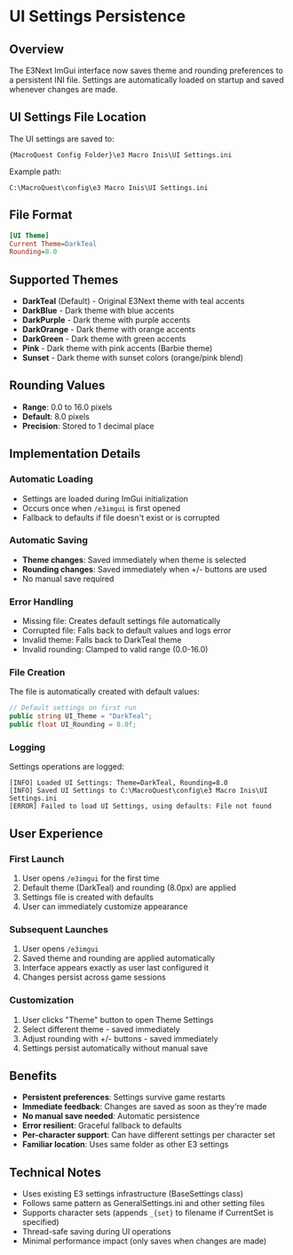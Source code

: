 # UI Settings Persistence

## Overview
The E3Next ImGui interface now saves theme and rounding preferences to a persistent INI file. Settings are automatically loaded on startup and saved whenever changes are made.

## UI Settings File Location
The UI settings are saved to:
```
{MacroQuest Config Folder}\e3 Macro Inis\UI Settings.ini
```

Example path:
```
C:\MacroQuest\config\e3 Macro Inis\UI Settings.ini
```

## File Format
```ini
[UI Theme]
Current Theme=DarkTeal
Rounding=8.0
```

## Supported Themes
- **DarkTeal** (Default) - Original E3Next theme with teal accents
- **DarkBlue** - Dark theme with blue accents
- **DarkPurple** - Dark theme with purple accents  
- **DarkOrange** - Dark theme with orange accents
- **DarkGreen** - Dark theme with green accents
- **Pink** - Dark theme with pink accents (Barbie theme)
- **Sunset** - Dark theme with sunset colors (orange/pink blend)

## Rounding Values
- **Range**: 0.0 to 16.0 pixels
- **Default**: 8.0 pixels
- **Precision**: Stored to 1 decimal place

## Implementation Details

### Automatic Loading
- Settings are loaded during ImGui initialization
- Occurs once when `/e3imgui` is first opened
- Fallback to defaults if file doesn't exist or is corrupted

### Automatic Saving
- **Theme changes**: Saved immediately when theme is selected
- **Rounding changes**: Saved immediately when +/- buttons are used
- No manual save required

### Error Handling
- Missing file: Creates default settings file automatically
- Corrupted file: Falls back to default values and logs error
- Invalid theme: Falls back to DarkTeal theme
- Invalid rounding: Clamped to valid range (0.0-16.0)

### File Creation
The file is automatically created with default values:
```csharp
// Default settings on first run
public string UI_Theme = "DarkTeal";
public float UI_Rounding = 8.0f;
```

### Logging
Settings operations are logged:
```
[INFO] Loaded UI Settings: Theme=DarkTeal, Rounding=8.0
[INFO] Saved UI Settings to C:\MacroQuest\config\e3 Macro Inis\UI Settings.ini
[ERROR] Failed to load UI Settings, using defaults: File not found
```

## User Experience

### First Launch
1. User opens `/e3imgui` for the first time
2. Default theme (DarkTeal) and rounding (8.0px) are applied
3. Settings file is created with defaults
4. User can immediately customize appearance

### Subsequent Launches  
1. User opens `/e3imgui`
2. Saved theme and rounding are applied automatically
3. Interface appears exactly as user last configured it
4. Changes persist across game sessions

### Customization
1. User clicks "Theme" button to open Theme Settings
2. Select different theme - saved immediately
3. Adjust rounding with +/- buttons - saved immediately  
4. Settings persist automatically without manual save

## Benefits
- **Persistent preferences**: Settings survive game restarts
- **Immediate feedback**: Changes are saved as soon as they're made
- **No manual save needed**: Automatic persistence
- **Error resilient**: Graceful fallback to defaults
- **Per-character support**: Can have different settings per character set
- **Familiar location**: Uses same folder as other E3 settings

## Technical Notes
- Uses existing E3 settings infrastructure (BaseSettings class)
- Follows same pattern as GeneralSettings.ini and other setting files
- Supports character sets (appends `_{set}` to filename if CurrentSet is specified)
- Thread-safe saving during UI operations
- Minimal performance impact (only saves when changes are made)